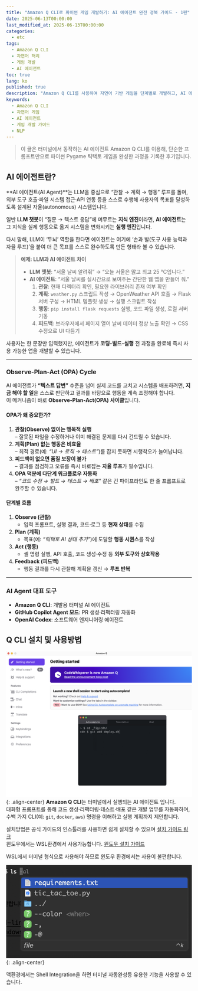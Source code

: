 ```yaml
---
title: "Amazon Q CLI로 파이썬 게임 개발하기: AI 에이전트 완전 정복 가이드 - 1편"
date: 2025-06-13T00:00:00
last_modified_at: 2025-06-13T00:00:00
categories:
  - etc
tags:
  - Amazon Q CLI
  - 자연어 처리
  - 게임 개발
  - AI 에이전트
toc: true
lang: ko
published: true
description: "Amazon Q CLI를 사용하여 자연어 기반 게임을 단계별로 개발하고, AI 에이전트를 완벽하게 구축하는 방법을 소개합니다."
keywords:
  - Amazon Q CLI
  - 자연어 게임
  - AI 에이전트
  - 게임 개발 가이드
  - NLP
---
```


> 이 글은 터미널에서 동작하는 AI 에이전트 Amazon Q CLI를 이용해, 단순한 프롬프트만으로 파이썬 Pygame 틱택토 게임을 완성한 과정을 기록한 후기입니다.  

## AI 에이전트란?
**AI 에이전트(AI Agent)**는 LLM을 중심으로 “관찰 → 계획 → 행동” 루프를 돌며, 외부 도구 호출·파일 시스템 접근·API 연동 등을 스스로 수행해 사용자의 목표를 달성하도록 설계된 자율(autonomous) 시스템입니다.  

일반 **LLM 챗봇**이 “질문 → 텍스트 응답”에 머무르는 **지식 엔진**이라면, **AI 에이전트**는 그 지식을 실제 행동으로 옮겨 시스템을 변화시키는 **실행 엔진**입니다.  

다시 말해, LLM이 ‘두뇌’ 역할을 한다면 에이전트는 여기에 ‘손과 발(도구 사용 능력과 자율 루프)’을 붙여 더 큰 목표를 스스로 완수하도록 만든 형태라 볼 수 있습니다.

> **예제: LLM과 AI 에이전트 차이**  
> - **LLM 챗봇**: “서울 날씨 알려줘” → “오늘 서울은 맑고 최고 25 °C입니다.”  
> - **AI 에이전트**: “서울 날씨를 실시간으로 보여주는 간단한 웹 앱을 만들어 줘.”  
>   1. **관찰**: 현재 디렉터리 확인, 필요한 라이브러리 존재 여부 확인  
>   2. **계획**: `weather.py` 스크립트 작성 → OpenWeather API 호출 → Flask 서버 구성 → HTML 템플릿 생성 → 실행 스크립트 작성  
>   3. **행동**: `pip install flask requests` 실행, 코드 파일 생성, 로컬 서버 기동  
>   4. **피드백**: 브라우저에서 페이지 열어 날씨 데이터 정상 노출 확인 → CSS 수정으로 UI 다듬기  

사용자는 한 문장만 입력했지만, 에이전트가 **코딩-빌드-실행** 전 과정을 완료해 즉시 사용 가능한 앱을 개발할 수 있습니다.

---
### Observe-Plan-Act (OPA) Cycle  
AI 에이전트가 **“텍스트 답변”** 수준을 넘어 실제 코드를 고치고 시스템을 배포하려면, **지금 해야 할 일**을 스스로 판단하고 결과를 바탕으로 행동을 계속 조정해야 합니다.  
이 메커니즘이 바로 **Observe-Plan-Act(OPA) 사이클**입니다.

#### OPA가 왜 중요한가?
1. **관찰(Observe) 없이는 맹목적 실행**  
    – 잘못된 파일을 수정하거나 이미 해결된 문제를 다시 건드릴 수 있습니다.  
2. **계획(Plan) 없는 행동은 비효율**  
    – 최적 경로(예: _“UI → 로직 → 테스트”_)를 잡지 못하면 시행착오가 늘어납니다.  
3. **피드백이 없으면 품질 보장이 불가**  
    – 결과를 점검하고 오류를 즉시 바로잡는 **자율 루프**가 필수입니다.  
4. **OPA 덕분에 다단계 워크플로우 자동화**  
    – _“코드 수정 → 빌드 → 테스트 → 배포”_ 같은 긴 파이프라인도 한 줄 프롬프트로 완주할 수 있습니다.

#### 단계별 흐름
1. **Observe (관찰)**  
    - 입력 프롬프트, 실행 결과, 코드·로그 등 **현재 상태**를 수집  
2. **Plan (계획)**  
    - 목표(예: _“틱택토 AI 상대 추가”_)에 도달할 **행동 시퀀스**를 작성  
3. **Act (행동)**  
    - 셸 명령 실행, API 호출, 코드 생성·수정 등 **외부 도구와 상호작용**  
4. **Feedback (피드백)**  
    - 행동 결과를 다시 관찰해 계획을 갱신 → **루프 반복**

---

### AI Agent 대표 도구
- **Amazon Q CLI**: 개발용 터미널 AI 에이전트 
- **GitHub Copilot Agent 모드**: PR 생성·리팩터링 자동화  
- **OpenAI Codex**: 소프트웨어 엔지니어링 에이전트


## Q CLI 설치 및 사용방법
![Amazon Q CLI](../../img/250613_qcli_1.png){: .align-center}
**Amazon Q CLI**는 터미널에서 실행되는 AI 에이전트 입니다.  
대화형 프롬프트를 통해 코드 생성·리팩터링·테스트·배포 같은 개발 업무를 자동화하며,  수백 가지 CLI(예: `git`, `docker`, `aws`) 명령을 이해하고 실행 계획까지 제안합니다.  

설치방법은 공식 가이드의 인스톨러를 사용하면 쉽게 설치할 수 있으며  [설치 가이드 링크](https://docs.aws.amazon.com/amazonq/latest/qdeveloper-ug/command-line-installing.html)  
윈도우에서는 WSL환경에서 사용가능합니다.  [윈도우 설치 가이드](https://dev.to/aws/the-essential-guide-to-installing-amazon-q-developer-cli-on-windows-lmh)  

WSL에서 터미널 형식으로 사용해야 하므로 윈도우 환경에서는 사용이 불편합니다.  

![터미널에서 자동완성 제공](../../img/250613_qcli_2.png){: .align-center}  

맥환경에서는 Shell Integration을 하면 터미널 자동완성등 유용한 기능을 사용할 수 있습니다.
